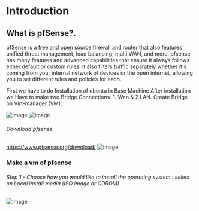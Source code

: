 # Introduction
## What is pfSense?.
pfSense is a free and open source firewall and router that also features unified threat management, load balancing, multi WAN, and more.
pfsense has many features and advanced capabilities that ensure it always follows either default or custom rules. It also filters traffic separately whether it's coming from your internal network of devices or the open internet, allowing you to set different rules and policies for each.


First we have to do Installation of ubuntu in Base Machine
After installation we Have to make two Bridge Connections. 1. Wan & 2 LAN. 
Create Bridge on Virt-manager (VM).

![image](https://github.com/HarikeshChourasiya/HarikeshChourasiya/assets/168734670/a64a5ca2-d88f-4a61-88cf-5f80a62b2c89)
![image](https://github.com/HarikeshChourasiya/HarikeshChourasiya/assets/168734670/2671fc58-39e2-4a83-b746-002c6cfd59c1)

######  Download pfsense
https://www.pfsense.org/download/
![image](https://github.com/HarikeshChourasiya/HarikeshChourasiya/assets/168734670/ebc1b03e-f462-4758-a0a1-89919cc2821b)

### Make a vm of pfsense

######  Step 1 - Choose how you would like to install the operating system : select on Local install media (ISO image or CDROM)
![image](https://github.com/HarikeshChourasiya/HarikeshChourasiya/assets/168734670/6d05cfcf-930c-4d13-8ead-c6148e2661a2)










